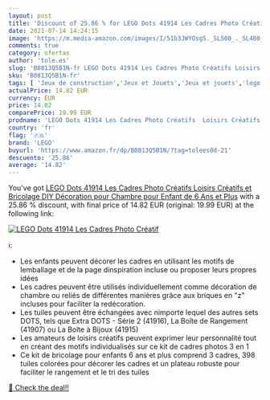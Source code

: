 ```yaml
---
layout: post
title: 'Discount of 25.86 % for LEGO Dots 41914 Les Cadres Photo Créatif'
date: 2021-07-14 14:24:15
image: 'https://m.media-amazon.com/images/I/51b3JWYOsgS._SL500_._SL400_.jpg'
comments: true
category: ofertas
author: 'tole.es'
slug: 'B0813Q5B1N-fr LEGO Dots 41914 Les Cadres Photo Créatifs Loisirs Créatifs...'
sku: 'B0813Q5B1N-fr'
tags: [ 'Jeux de construction','Jeux et Jouets','Jeux et jouets','lego', ]
actualPrice: 14.82 EUR
currency: EUR
price: 14.82
comparePrice: 19.99 EUR
prodname: 'LEGO Dots 41914 Les Cadres Photo Créatifs  Loisirs Créatifs et Bricolage DIY  Décoration pour Chambre  pour Enfant de 6 Ans et Plus'
country: 'fr'
flag: '🇫🇷'
brand: 'LEGO'
buyurl: 'https://www.amazon.fr/dp/B0813Q5B1N/?tag=tolees0d-21'
descuento: '25.86'
average: '14.82'
---
```


You've got [LEGO Dots 41914 Les Cadres Photo Créatifs  Loisirs Créatifs et Bricolage DIY  Décoration pour Chambre  pour Enfant de 6 Ans et Plus](https://www.amazon.fr/dp/B0813Q5B1N/?tag=tolees0d-21) with a  25.86 % discount, with final price of 14.82 EUR (original: 19.99 EUR) at the following link:

[![LEGO Dots 41914 Les Cadres Photo Créatif](https://m.media-amazon.com/images/I/51b3JWYOsgS._SL500_._SL400_.jpg)](https://www.amazon.fr/dp/B0813Q5B1N/?tag=tolees0d-21)

ℹ️:

- Les enfants peuvent décorer les cadres en utilisant les motifs de lemballage et de la page dinspiration incluse ou proposer leurs propres idées
- Les cadres peuvent être utilisés individuellement comme décoration de chambre ou reliés de différentes manières grâce aux briques en "z" incluses pour faciliter la redécoration.
- Les tuiles peuvent être échangées avec nimporte lequel des autres sets DOTS, tels que Extra DOTS - Série 2 (41916), La Boîte de Rangement (41907) ou La Boîte à Bijoux (41915)
- Les amateurs de loisirs créatifs peuvent exprimer leur personnalité tout en créant des motifs individualisés sur ce kit de cadres photos 3 en 1
- Ce kit de bricolage pour enfants 6 ans et plus comprend 3 cadres, 398 tuiles colorées pour décorer les cadres et un plateau robuste pour faciliter le rangement et le tri des tuiles

[🛒 Check the deal!!](https://www.amazon.fr/dp/B0813Q5B1N/?tag=tolees0d-21)
